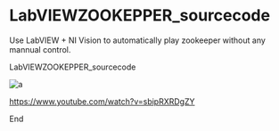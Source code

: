 # LabVIEWZOOKEPPER_sourcecode

Use LabVIEW + NI Vision to automatically play zookeeper without any mannual control.

LabVIEWZOOKEPPER_sourcecode


<img src="https://github.com/ricky10116/LabVIEWZOOKEPPER_sourcecose/blob/master/Test.JPG" alt="a" />

<href>https://www.youtube.com/watch?v=sbipRXRDgZY</href>

End

